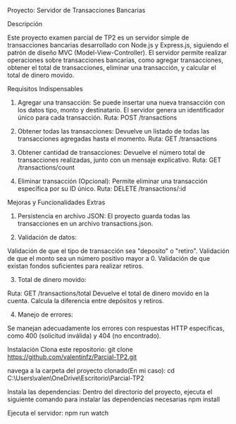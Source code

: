 Proyecto: Servidor de Transacciones Bancarias

Descripción

Este proyecto examen parcial de TP2 es un servidor simple de transacciones bancarias desarrollado con Node.js y Express.js, siguiendo el patrón de diseño MVC (Model-View-Controller). El servidor permite realizar operaciones sobre transacciones bancarias, como agregar transacciones, obtener el total de transacciones, eliminar una transacción, y calcular el total de dinero movido.

Requisitos Indispensables

1. Agregar una transacción: Se puede insertar una nueva transacción con los datos tipo, monto y destinatario. El servidor genera un identificador único para cada transacción.
Ruta: POST /transactions

2. Obtener todas las transacciones: Devuelve un listado de todas las transacciones agregadas hasta el momento.
Ruta: GET /transactions

3. Obtener cantidad de transacciones: Devuelve el número total de transacciones realizadas, junto con un mensaje explicativo.
Ruta: GET /transactions/count

4. Eliminar transacción (Opcional): Permite eliminar una transacción específica por su ID único.
Ruta: DELETE /transactions/:id

Mejoras y Funcionalidades Extras

1. Persistencia en archivo JSON: El proyecto guarda todas las transacciones en un archivo transactions.json.

2. Validación de datos:

 Validación de que el tipo de transacción sea "deposito" o "retiro".
 Validación de que el monto sea un número positivo mayor a 0.
 Validación de que existan fondos suficientes para realizar retiros.

3. Total de dinero movido:

Ruta: GET /transactions/total
Devuelve el total de dinero movido en la cuenta. Calcula la diferencia entre depósitos y retiros.

4. Manejo de errores: 

Se manejan adecuadamente los errores con respuestas HTTP específicas, como 400 (solicitud inválida) y 404 (no encontrado).

Instalación
Clona este repositorio:
git clone https://github.com/valentinfz/Parcial-TP2.git

navega a la carpeta del proyecto clonado(En mi caso):
cd C:\Users\valen\OneDrive\Escritorio\Parcial-TP2

Instala las dependencias:
Dentro del directorio del proyecto, ejecuta el siguiente comando para instalar las dependencias necesarias
npm install

Ejecuta el servidor:
npm run watch
